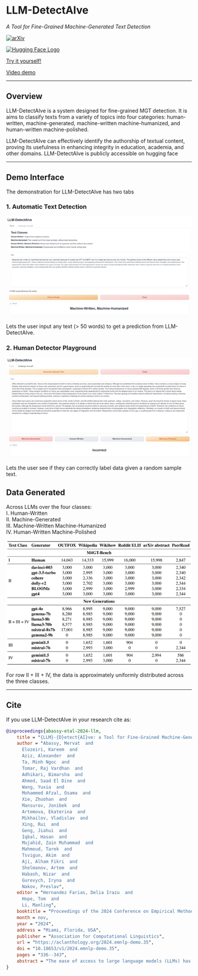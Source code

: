 # LLM-DetectAIve

*A Tool for Fine-Grained Machine-Generated Text Detection*

<a href="https://arxiv.org/abs/2405.05583"><img src="https://img.shields.io/badge/arXiv-2405.05583-B31B1B" alt="arXiv"></a>

<a href="https://huggingface.co/spaces/raj-tomar001/LLM-DetectAIve">
  <img src="https://huggingface.co/front/assets/huggingface_logo-noborder.svg" 
       alt="Hugging Face Logo" style="width: 50px; object-fit: contain;">
</a>

[Try it yourself!](https://huggingface.co/spaces/raj-tomar001/LLM-DetectAIve)

[Video demo](https://www.youtube.com/watch?v=E8eT_bE7k8c&feature=youtu.be)


---

## Overview  

LLM-DetectAIve is a system designed for fine-grained MGT detection. It is aims to classify texts from a variety of topics into four categories: human-written, machine-generated, machine-written machine-humanized, and human-written machine-polished.

LLM-DetectAIve can effectively identify the authorship of textual content, proving its usefulness in enhancing integrity in education, academia, and other domains. LLM-DetectAIve is publicly accessible on hugging face

---

## Demo Interface

The demonstration for LLM-DetectAIve has two tabs

### 1. Automatic Text Detection
![Demo Interface 2](assets/Interface1.png)

    
Lets the user input any text (> 50 words) to get a prediction from LLM-DetectAIve.


### 2. Human Detector Playground

![Demo Interface 2](assets/Interface2.png)

Lets the user see if they can correctly label data given a random sample text.

## Data Generated

Across LLMs over the four classes:  
I. Human-Written  
II. Machine-Generated  
III. Machine-Written Machine-Humanized  
IV. Human-Written Machine-Polished  
 

![Data Generated Table](assets/data_generated_table.png)

<!-- <img src="assets\data_generated_table.png" width="100%"> -->
For row II + III + IV, the data is approximately uniformly distributed across the three classes.


---


## Cite
If you use LLM-DetectAIve in your research cite as:
```bibtex
@inproceedings{abassy-etal-2024-llm,
    title = "{LLM}-{D}etect{AI}ve: a Tool for Fine-Grained Machine-Generated Text Detection",
    author = "Abassy, Mervat  and
      Elozeiri, Kareem  and
      Aziz, Alexander  and
      Ta, Minh Ngoc  and
      Tomar, Raj Vardhan  and
      Adhikari, Bimarsha  and
      Ahmed, Saad El Dine  and
      Wang, Yuxia  and
      Mohammed Afzal, Osama  and
      Xie, Zhuohan  and
      Mansurov, Jonibek  and
      Artemova, Ekaterina  and
      Mikhailov, Vladislav  and
      Xing, Rui  and
      Geng, Jiahui  and
      Iqbal, Hasan  and
      Mujahid, Zain Muhammad  and
      Mahmoud, Tarek  and
      Tsvigun, Akim  and
      Aji, Alham Fikri  and
      Shelmanov, Artem  and
      Habash, Nizar  and
      Gurevych, Iryna  and
      Nakov, Preslav",
    editor = "Hernandez Farias, Delia Irazu  and
      Hope, Tom  and
      Li, Manling",
    booktitle = "Proceedings of the 2024 Conference on Empirical Methods in Natural Language Processing: System Demonstrations",
    month = nov,
    year = "2024",
    address = "Miami, Florida, USA",
    publisher = "Association for Computational Linguistics",
    url = "https://aclanthology.org/2024.emnlp-demo.35",
    doi = "10.18653/v1/2024.emnlp-demo.35",
    pages = "336--343",
    abstract = "The ease of access to large language models (LLMs) has enabled a widespread of machine-generated texts, and now it is often hard to tell whether a piece of text was human-written or machine-generated. This raises concerns about potential misuse, particularly within educational and academic domains. Thus, it is important to develop practical systems that can automate the process. Here, we present one such system, LLM-DetectAIve, designed for fine-grained detection. Unlike most previous work on machine-generated text detection, which focused on binary classification, LLM-DetectAIve supports four categories: (i) human-written, (ii) machine-generated, (iii) machine-written, then machine-humanized, and (iv) human-written, then machine-polished. Category (iii) aims to detect attempts to obfuscate the fact that a text was machine-generated, while category (iv) looks for cases where the LLM was used to polish a human-written text, which is typically acceptable in academic writing, but not in education. Our experiments show that LLM-DetectAIve can effectively identify the above four categories, which makes it a potentially useful tool in education, academia, and other domains.LLM-DetectAIve is publicly accessible at https://github.com/mbzuai-nlp/LLM-DetectAIve. The video describing our system is available at https://youtu.be/E8eT{\_}bE7k8c.",
}
```
